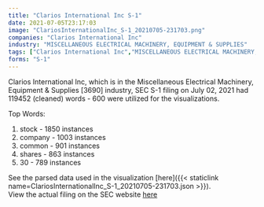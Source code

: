 ```yaml
---
title: "Clarios International Inc S-1"
date: 2021-07-05T23:17:03
image: "ClariosInternationalInc_S-1_20210705-231703.png"
companies: "Clarios International Inc"
industry: "MISCELLANEOUS ELECTRICAL MACHINERY, EQUIPMENT & SUPPLIES"
tags: ["Clarios International Inc","MISCELLANEOUS ELECTRICAL MACHINERY, EQUIPMENT & SUPPLIES","07-02-2021","S-1"]
forms: "S-1"
---
```

Clarios International Inc, which is in the Miscellaneous Electrical Machinery, Equipment & Supplies [3690] industry, SEC S-1 filing on July 02, 2021 had 119452 (cleaned) words - 600 were utilized for the visualizations.

Top Words:
1. stock - 1850 instances
2. company - 1003 instances
3. common - 901 instances
4. shares - 863 instances
5. 30 - 789 instances


See the parsed data used in the visualization [here]({{< staticlink name=ClariosInternationalInc_S-1_20210705-231703.json >}}).  
View the actual filing on the SEC website [here](https://www.sec.gov/Archives/edgar/data/1857971/0001193125-21-207696.txt)